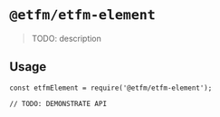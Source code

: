 # `@etfm/etfm-element`

> TODO: description

## Usage

```
const etfmElement = require('@etfm/etfm-element');

// TODO: DEMONSTRATE API
```

